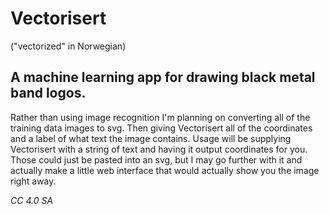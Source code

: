 Vectorisert
===========

("vectorized" in Norwegian)

A machine learning app for drawing black metal band logos.
----------------------------------------------------------

Rather than using image recognition I'm planning on converting all of the training data images to svg. Then giving Vectorisert all of the coordinates and a label of what text the image contains. Usage will be supplying Vectorisert with a string of text and having it output coordinates for you. Those could just be pasted into an svg, but I may go further with it and actually make a little web interface that would actually show you the image right away.

*CC 4.0 SA*
